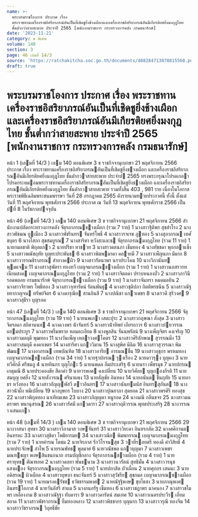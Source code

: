 ```yaml
---
name: >-
  พระบรมราชโองการ ประกาศ เรื่อง
  พระราชทานเครื่องราชอิสริยาภรณ์อันเป็นที่เชิดชูยิ่งช้างเผือกและเครื่องราชอิสริยาภรณ์อันมีเกียรติยศยิ่งมงกุฎไทย
  ชั้นต่ำกว่าสายสะพาย ประจำปี 2565 [พนักงานราชการ กระทรวงการคลัง กรมธนารักษ์]
date: '2023-11-21'
category: ข พิเศษ
volume: 140
section: 3
page: 46 เล่มที่ 14/3
source: 'https://ratchakitcha.soc.go.th/documents/488284713878815560.pdf'
draft: true
---
```


# พระบรมราชโองการ ประกาศ เรื่อง พระราชทานเครื่องราชอิสริยาภรณ์อันเป็นที่เชิดชูยิ่งช้างเผือกและเครื่องราชอิสริยาภรณ์อันมีเกียรติยศยิ่งมงกุฎไทย ชั้นต่ำกว่าสายสะพาย ประจำปี 2565 [พนักงานราชการ กระทรวงการคลัง กรมธนารักษ์]

หน้า 1 (เลมที่ 14/3 ) เลม 140 ตอนพิเศษ 3 ข ราชกิจจานุเบกษา 21 พฤศจิกายน 2566 ประกาศ เรื่อง พระราชทานเครื่องราชอิสริยาภรณอันเป็นที่เชิดชูยิ่งชางเผือก และเครื่องราชอิสริยาภรณอันมีเกียรติยศยิ่งมงกุฎไทย ชั้นต่ํากวาสายสะพาย ประจําป 2565 ทรงพระกรุณาโปรดเกลาโปรดกระหมอมพระราชทานเครื่องราชอิสริยาภรณอันเป็นที่เชิดชูยิ่งชางเผือก และเครื่องราชอิสริยาภรณอันมีเกียรติยศยิ่งมงกุฎไทย ชั้นต่ํากวาสายสะพาย รวมทั้งสิ้น 403 , 981 ราย เนื่องในโอกาสพระราชพิธีเฉลิมพระชนมพรรษา วันที่ 28 กรกฎาคม 2565 ดังรายนามทายประกาศนี้ ทั้งนี้ ตั้งแต่วันที่ 11 พฤศจิกายน พุทธศักราช 2566 ประกาศ ณ วันที่ 13 พฤศจิกายน พุทธศักราช 2566 เป็นปที่ 8 ในรัชกาลปจจุบัน

หน้า 46 (เลมที่ 14/3 ) เลม 140 ตอนพิเศษ 3 ข ราชกิจจานุเบกษา 21 พฤศจิกายน 2566 สํานักงานปลัดกระทรวงการคลัง จัตุรถาภรณชางเผือก (รวม 7 ราย) 1 นางสาวฐิติพร สุขสําโรง 2 นางสาวพัชมณ กูเมือง 3 นางสาวพัชรินทร จันทร์โพธิ์ 4 นางสาวรจเรข ภูทอง 5 นางสุภาภรณ เทศัชบุตร 6 นางโสภา สุขสมบูรณ 7 นางสาริศา หวังสะและธ จัตุรถาภรณมงกุฎไทย (รวม 11 ราย) 1 นายกมลชาติ พิกุลแกว 2 นายปรีชา ทาชวย 3 นางสาวดลนภา เข็มทอง 4 นางทัชชดา พุกกลาแข็ง 5 นางสาวพณัชฤทัย บุญยะประพันธ 6 นางสาวพิมพมาดา คลายมี 7 นางสาวเพ็ญนภา มีมาก 8 นางสาววรรณธิราภรณ สําอางคผิว 9 นางสาวรัตนาพร นราประโคน 10 นางวิภานันท พุมแจม 11 นางสาวสุพัตรา ทองทวี เบญจมาภรณชางเผือก (รวม 1 ราย) 1 นางสาวนภสรวรท เนียมสงค เบญจมาภรณมงกุฎไทย (รวม 2 ราย) 1 นางสาวจิตลดา ปราบหนองบั่ว 2 นางสาวภาวินี รอดพลอย กรมธนารักษ์ จัตุรถาภรณชางเผือก (รวม 9 ราย) 1 นางสาวจันทรา หมดมลทิน 2 นางสาวจิราพร โพธิ์ทอง 3 นางสาวจุฑารัตน์ รัตนพันธุ 4 นางสาวชุติปภา กิตติพรธนิน 5 นางสาวณัฐทยากาญจน ทรัพย์จิตร 6 นางดารุณีย สานอินสี 7 นางปณิชา แกวเพชร 8 นางเรวดี สุริวงศ 9 นางสาวสุธีรา บุญรอด

หน้า 47 (เลมที่ 14/3 ) เลม 140 ตอนพิเศษ 3 ข ราชกิจจานุเบกษา 21 พฤศจิกายน 2566 จัตุรถาภรณมงกุฎไทย (รวม 19 ราย) 1 นายนพเกา เสตะปุระ 2 นางสาวกฤษณา สังสุด 3 นางสาวจิตรลดา สถิตานนท 4 นางดวงพร น้ําจันทร์ 5 นางสาวน้ําทิพย์ เถียรถาวร 6 นางสาวปยวรรณ แยมประยูร 7 นางสาวพริ้มพราย หอมละเอียด 8 นางพูลสิน จั่นนพรัตน์ 9 นางเพ็ญจิตร คงเจริญ 10 นางสาวมลฤดี พุฒทอง 11 นางวันเพ็ญ เหลาวงศโคตร 12 นางสาวศิริลักษณ สุวรรณมิ่ง 13 นางสาวสมฤดี คงคาเขตร 14 นางสาริศา แกววิมาน 15 นางสุพิศ มีฉิม 16 นางสาวสุวรรณา พิมพัฒน 17 นางอาภรณ เทพบัณฑิต 18 นางสาวอารีย อารมณชื่น 19 นางสาวอุชุกร พรหมทอง เบญจมาภรณชางเผือก (รวม 34 ราย) 1 นายฐาปกรณ รุงเรือง 2 นายดาวรุง บุญคง 3 นายทวีศักดิ์ ศรีชมภู 4 นายทินกร บุญโกะ 5 นายนพดล อิ่มประเสริฐ 6 นายนรา เพ็ชรมุข 7 นายปกรณ เกตุมณี 8 นายประคองชัย สีดาคํา 9 นายวรพงศ คงเปลี่ยน 10 นายวิศัลย บุญกองกีรติ 11 นายสมบุญ ยศยิ่ง 12 นายสังวรณ ศรีนาแพง 13 นายสัญชัย อินทคง 14 นายอนันต ชื่นฤทัย 15 นายอาธร หวังทอง 16 นางสาวกัญญพัสวี ตาวอินทร 17 นางสาวนันทมนัส อินทรสุกันต 18 นางสาวน้ําผึ้ง หมีเปลี่ยน 19 นางบุษกร ใบบาง 20 นางสาวปุณยาภา สุดยอด 21 นางสาวพรศิริ ทองสุข 22 นางสาวพิกุลทอง นาเทียมเขต 23 นางสาวภิญญดา หนูรอด 24 นางมณี กลิ่นขจร 25 นางสาวมนตราพร พนานุสรณ 26 นางสาวรัศมี แกวดารา 27 นางสาวฤดีวรรณ พุทธประเสริฐ 28 นางวรรณา แสนแกว

หน้า 48 (เลมที่ 14/3 ) เลม 140 ตอนพิเศษ 3 ข ราชกิจจานุเบกษา 21 พฤศจิกายน 2566 29 นางวาสนา สุทธา 30 นางสาววิภามาส วงษจันทร์ 31 นางสาววิยะดา อินทรกลัด 32 นางศศิกานต อินทรหะ 33 นางสาวสุชิตา โพธิยารมย 34 นางเสาวณีย พิมพกรรณ เบญจมาภรณมงกุฎไทย (รวม 7 ราย) 1 นายคํารณ โตชม 2 นายจิรภาส รักวิโรจนสุข 3 วาที่รอยตรี ทองดี คําวิสิทธิ์ 4 นายประจักษ อําไพ 5 นายรณพัทธ พูลมาศ 6 นายวณัชพล แกวบุญมา 7 นางสาวเพชรมณฑชญา พงษสินชนกนาถ กรมบัญชีกลาง จัตุรถาภรณชางเผือก (รวม 4 ราย) 1 นายศรายุทธ ตัณฑเทศ 2 นางสาวดลยา พันธนาม 3 นางสาวนวรัตน์ สุทธิมั่น 4 นางสาววรนุช แสงผอง จัตุรถาภรณมงกุฎไทย (รวม 5 ราย) 1 นายปกาสิต บัวเผื่อน 2 นายศุภกร เสนนะ 3 นายอดิสรณ ผิวเผือด 4 นางสาวบุษบา ธนะจันทร์ 5 นางสาวสุวัชรีย สุขกมล เบญจมาภรณชางเผือก (รวม 19 ราย) 1 นายณรงครัชช ธวัชธรรมพงศ 2 นายณัฐฐิพงษ ชุบไธสง 3 นายภาณุพงศ อินทรโอภาส 4 นายวันอัสรี สาแม 5 นางกนกรัฐ เข็มทอง 6 นางสาวชฎาพร นาคนอง 7 นางสาวชไมพร เหลืองงาม 8 นางสาวณัฐฐา ทับดารา 9 นางสาวดารัตน์ สมเทศ 10 นางสาวเนตรประวีร เอี่ยมสอาด 11 นางสาวพัชราภรณ ยิ้มทองหลาง 12 นางสาวพิชชากร บุญมาก 13 นางสาววรุณี ทองจีน 14 นางสาววัชราภรณ วิฤทธิ์ชัย
